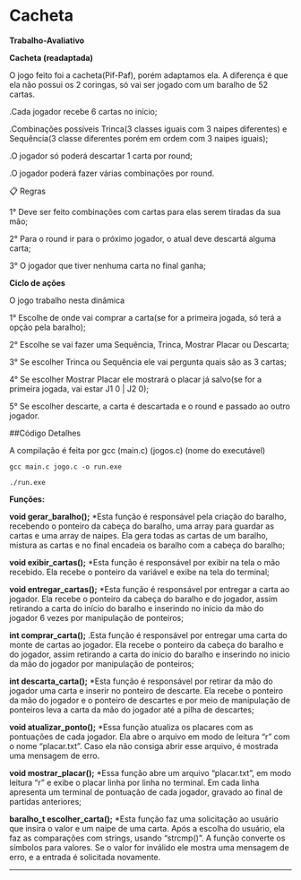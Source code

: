 # Cacheta
**Trabalho-Avaliativo**

**Cacheta (readaptada)**

O jogo feito foi a cacheta(Pif-Paf), porém adaptamos ela. A diferença é que ela não possui os 2 coringas, só vai ser jogado com um baralho de 52 cartas.

.Cada jogador recebe 6 cartas no início;

.Combinações possíveis Trinca(3 classes iguais com 3 naipes diferentes) e Sequência(3 classe diferentes porém em ordem com 3 naipes iguais);

.O jogador só poderá descartar 1 carta por round;

.O jogador poderá fazer várias combinações por round.


📋 Regras

1° Deve ser feito combinações com cartas para elas serem tiradas da sua mão;

2° Para o round ir para o próximo jogador, o atual deve descartá alguma carta;

3° O jogador que tiver nenhuma carta no final ganha;

**Ciclo de ações**

O jogo trabalho nesta dinâmica

1° Escolhe de onde vai comprar a carta(se for a primeira jogada, só terá a opção pela baralho);

2° Escolhe se vai fazer uma Sequência, Trinca, Mostrar Placar ou Descarta;

3° Se escolher Trinca ou Sequência ele vai pergunta quais são as 3 cartas;

4° Se escolher Mostrar Placar ele mostrará o placar já salvo(se for a primeira jogada, vai estar J1 0 | J2 0);

5° Se escolher descarte, a carta é descartada e o round e passado ao outro jogador.



##Código Detalhes

A compilação é feita por gcc (main.c) (jogos.c) (nome do executável)
```
gcc main.c jogo.c -o run.exe
```
```
./run.exe
```

**Funções:**

**void gerar_baralho();**
*Esta função é responsável pela criação do baralho, recebendo o ponteiro da cabeça do baralho, uma array para guardar as cartas e uma array de naipes. Ela gera todas as cartas de um baralho, mistura as cartas e no final encadeia os baralho com a cabeça do baralho;

**void exibir_cartas();**
*Esta função é responsável por exibir na tela o mão recebido. Ela recebe o ponteiro da variável e exibe na tela do terminal;

**void entregar_cartas();**
*Esta função é responsável por entregar a carta ao jogador. Ela recebe o ponteiro da cabeça do baralho e do jogador, assim retirando a carta do início do baralho e inserindo no inicio da mão do jogador 6 vezes por manipulação de ponteiros;

**int comprar_carta();**
.Esta função é responsável por entregar uma carta do monte de cartas ao jogador. Ela recebe o ponteiro da cabeça do baralho e do jogador,  assim retirando a carta do início do baralho e inserindo no inicio da mão do jogador por manipulação de ponteiros;

**int descarta_carta();**
*Esta função é responsável por retirar da mão do jogador uma carta e inserir no ponteiro de descarte. Ela recebe o ponteiro da mão do jogador e o ponteiro de descartes e por meio de manipulação de ponteiros leva a carta da mão do jogador até a pilha de descartes;

**void atualizar_ponto();**
*Essa função atualiza os placares com as pontuações de cada jogador. Ela abre o arquivo em modo de leitura “r” com o nome “placar.txt”. Caso ela não consiga abrir esse arquivo, é mostrada uma mensagem de erro.

**void mostrar_placar();**
*Essa função abre um arquivo “placar.txt”, em modo leitura “r” e exibe o placar linha por linha no terminal. Em cada linha apresenta um terminal de pontuação de cada jogador, gravado ao final de partidas anteriores;

**baralho_t escolher_carta();**
*Esta função faz uma solicitação ao usuário que insira o valor e um naipe de uma carta. 
Após a escolha do usuário, ela faz as comparações com strings, usando “strcmp()”. A função converte os símbolos para valores. Se o valor for inválido ele mostra uma mensagem de erro, e a entrada é solicitada novamente.

---
